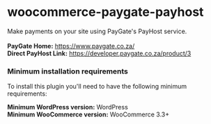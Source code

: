 # woocommerce-paygate-payhost
Make payments on your site using PayGate's PayHost service.
<br><br>
<strong>PayGate Home:</strong> https://www.paygate.co.za/ <br>
<strong>Direct PayHost Link:</strong> https://developer.paygate.co.za/product/3

### Minimum installation requirements

To install this plugin you'll need to have the following 
minimum requirements:

<strong>Minimum WordPress version:</strong> WordPress<br>
<strong>Minimum WooCommerce version:</strong> WooCommerce 3.3+

